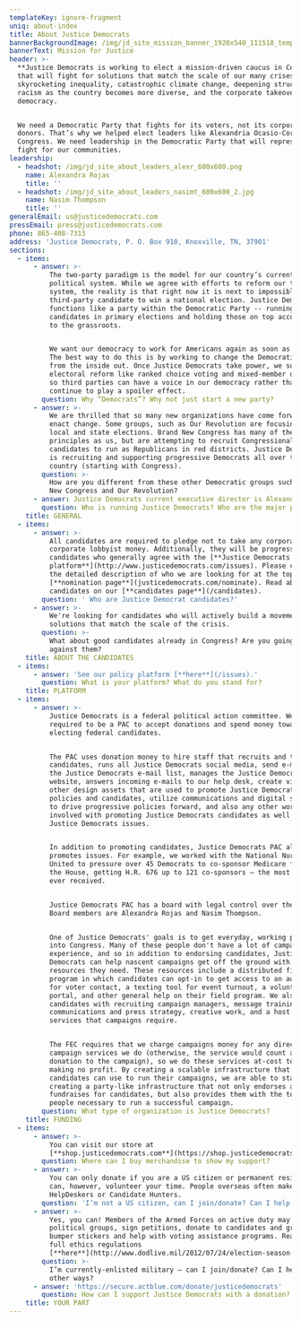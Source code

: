 ```yaml
---
templateKey: ignore-fragment
uniq: about-index
title: About Justice Democrats
bannerBackgroundImage: /img/jd_site_mission_banner_1920x540_111518_temp.png
bannerText: Mission for Justice
header: >-
  **Justice Democrats is working to elect a mission-driven caucus in Congress**
  that will fight for solutions that match the scale of our many crises:
  skyrocketing inequality, catastrophic climate change, deepening structural
  racism as the country becomes more diverse, and the corporate takeover of our
  democracy.


  We need a Democratic Party that fights for its voters, not its corporate
  donors. That’s why we helped elect leaders like Alexandria Ocasio-Cortez to
  Congress. We need leadership in the Democratic Party that will represent and
  fight for our communities.
leadership:
  - headshot: /img/jd_site_about_leaders_alexr_600x600.png
    name: Alexandra Rojas
    title: ''
  - headshot: /img/jd_site_about_leaders_nasimt_600x600_2.jpg
    name: Nasim Thompson
    title: ''
generalEmail: us@justicedemocrats.com
pressEmail: press@justicedemocrats.com
phone: 865-408-7313
address: 'Justice Democrats, P. O. Box 910, Knoxville, TN, 37901'
sections:
  - items:
      - answer: >-
          The two-party paradigm is the model for our country’s current
          political system. While we agree with efforts to reform our two-party
          system, the reality is that right now it is next to impossible for a
          third-party candidate to win a national election. Justice Democrats
          functions like a party within the Democratic Party -- running our own
          candidates in primary elections and holding those on top accountable
          to the grassroots.


          We want our democracy to work for Americans again as soon as possible.
          The best way to do this is by working to change the Democratic Party
          from the inside out. Once Justice Democrats take power, we support
          electoral reform like ranked choice voting and mixed-member districts
          so third parties can have a voice in our democracy rather than
          continue to play a spoiler effect.
        question: Why “Democrats”? Why not just start a new party?
      - answer: >-
          We are thrilled that so many new organizations have come forward to
          enact change. Some groups, such as Our Revolution are focusing on
          local and state elections. Brand New Congress has many of the same
          principles as us, but are attempting to recruit Congressional
          candidates to run as Republicans in red districts. Justice Democrats
          is recruiting and supporting progressive Democrats all over the
          country (starting with Congress).
        question: >-
          How are you different from these other Democratic groups such as Brand
          New Congress and Our Revolution?
      - answer: Justice Democrats current executive director is Alexandra Rojas.
        question: Who is running Justice Democrats? Who are the major players?
    title: GENERAL
  - items:
      - answer: >-
          All candidates are required to pledge not to take any corporate PAC or
          corporate lobbyist money. Additionally, they will be progressive
          candidates who generally agree with the [**Justice Democrats
          platform**](http://www.justicedemocrats.com/issues). Please check out
          the detailed description of who we are looking for at the top of our
          [**nomination page**](justicedemocrats.com/nominate). Read about our
          candidates on our [**candidates page**](/candidates).
        question: ' Who are Justice Democrat candidates?'
      - answer: >-
          We're looking for candidates who will actively build a movement around
          solutions that match the scale of the crisis.
        question: >-
          What about good candidates already in Congress? Are you going to run
          against them?
    title: ABOUT THE CANDIDATES
  - items:
      - answer: 'See our policy platform [**here**](/issues).'
        question: What is your platform? What do you stand for?
    title: PLATFORM
  - items:
      - answer: >-
          Justice Democrats is a federal political action committee. We are
          required to be a PAC to accept donations and spend money toward
          electing federal candidates. 


          The PAC uses donation money to hire staff that recruits and trains
          candidates, runs all Justice Democrats social media, send e-mails to
          the Justice Democrats e-mail list, manages the Justice Democrats
          website, answers incoming e-mails to our help desk, create videos and
          other design assets that are used to promote Justice Democrats
          policies and candidates, utilize communications and digital strategies
          to drive progressive policies forward, and also any other work
          involved with promoting Justice Democrats candidates as well as
          Justice Democrats issues.  


          In addition to promoting candidates, Justice Democrats PAC also
          promotes issues. For example, we worked with the National Nurses
          United to pressure over 45 Democrats to co-sponsor Medicare for All in
          the House, getting H.R. 676 up to 121 co-sponsors — the most it has
          ever received. 


          Justice Democrats PAC has a board with legal control over the entity.
          Board members are Alexandra Rojas and Nasim Thompson.


          One of Justice Democrats' goals is to get everyday, working people
          into Congress. Many of these people don't have a lot of campaign
          experience, and so in addition to endorsing candidates, Justice
          Democrats can help nascent campaigns get off the ground with the
          resources they need. These resources include a distributed field
          program in which candidates can opt-in to get access to an auto-dialer
          for voter contact, a texting tool for event turnout, a volunteer
          portal, and other general help on their field program. We also help
          candidates with recruiting campaign managers, message training,
          communications and press strategy, creative work, and a host of other
          services that campaigns require.  


          The FEC requires that we charge campaigns money for any direct
          campaign services we do (otherwise, the service would count as a
          donation to the campaign), so we do these services at-cost to us,
          making no profit. By creating a scalable infrastructure that
          candidates can use to run their campaigns, we are able to start
          creating a party-like infrastructure that not only endorses and
          fundraises for candidates, but also provides them with the tools and
          people necessary to run a successful campaign.
        question: What type of organization is Justice Democrats?
    title: FUNDING
  - items:
      - answer: >-
          You can visit our store at
          [**shop.justicedemocrats.com**](https://shop.justicedemocrats.com).
        question: Where can I buy merchandise to show my support?
      - answer: >-
          You can only donate if you are a US citizen or permanent resident. You
          can, however, volunteer your time. People overseas often make great
          HelpDeskers or Candidate Hunters.
        question: 'I’m not a US citizen, can I join/donate? Can I help in other ways?'
      - answer: >-
          Yes, you can! Members of the Armed Forces on active duty may join
          political groups, sign petitions, donate to candidates and groups, use
          bumper stickers and help with voting assistance programs. Read the
          full ethics regulations
          [**here**](http://www.dodlive.mil/2012/07/24/election-season-calls-for-caution-professionalism-among-military/).
        question: >-
          I’m currently-enlisted military — can I join/donate? Can I help in
          other ways?
      - answer: 'https://secure.actblue.com/donate/justicedemocrats'
        question: How can I support Justice Democrats with a donation?
    title: YOUR PART
---
```


